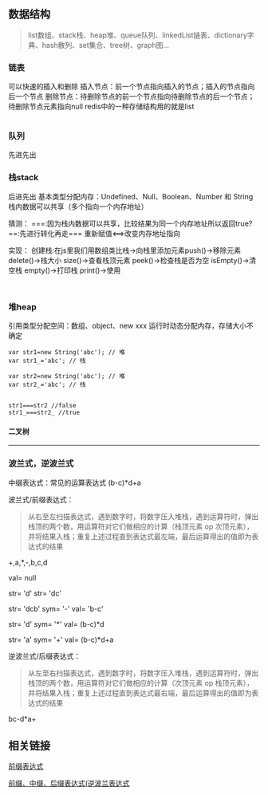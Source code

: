 ## 数据结构
> list数组、stack栈、heap堆、queue队列、linkedList链表、dictionary字典、hash散列、set集合、tree树、graph图...


### 链表

可以快速的插入和删除
插入节点：前一个节点指向插入的节点；插入的节点指向后一个节点
删除节点：待删除节点的前一个节点指向待删除节点的后一个节点；待删除节点元素指向null
redis中的一种存储结构用的就是list

```

```


### 队列

先进先出




### 栈stack

后进先出
基本类型分配内存：Undefined、Null、Boolean、Number 和 String
栈内数据可以共享（多个指向一个内存地址）

猜测：
===:因为栈内数据可以共享，比较结果为同一个内存地址所以返回true?
==:先进行转化再走===
重新赋值<==>改变内存地址指向

实现：
创建栈:在js里我们用数组类比栈->向栈里添加元素push()->移除元素 delete()->栈大小 size()->查看栈顶元素 peek()->检查栈是否为空 isEmpty()->清空栈 empty()->打印栈 print()->使用
```


```






### 堆heap

引用类型分配空间：数组、object、new xxx
运行时动态分配内存，存储大小不确定



```
var str1=new String('abc'); // 堆
var str1_='abc'; // 栈

var str2=new String('abc'); // 堆
var str2_='abc'; // 栈


str1===str2 //false
str1_===str2_ //true

```

#### 二叉树





***
### 波兰式，逆波兰式

中缀表达式：常见的运算表达式
(b-c)*d+a

波兰式/前缀表达式：
> 从右至左扫描表达式，遇到数字时，将数字压入堆栈，遇到运算符时，弹出栈顶的两个数，用运算符对它们做相应的计算（栈顶元素 op 次顶元素），并将结果入栈；重复上述过程直到表达式最左端，最后运算得出的值即为表达式的结果


+,a,*,-,b,c,d

val= null

str= 'd'
str= 'dc'

str= 'dcb'
sym= '-'
val= 'b-c'

str= 'd'
sym= '*'
val= (b-c)*d

str= 'a'
sym= '+'
val= (b-c)*d+a


逆波兰式/后缀表达式：
> 从左至右扫描表达式，遇到数字时，将数字压入堆栈，遇到运算符时，弹出栈顶的两个数，用运算符对它们做相应的计算（次顶元素 op 栈顶元素），并将结果入栈；重复上述过程直到表达式最右端，最后运算得出的值即为表达式的结果

bc-d*a+





## 相关链接

[前缀表达式](https://baike.baidu.com/item/%E5%89%8D%E7%BC%80%E8%A1%A8%E8%BE%BE%E5%BC%8F/5461072?fr=aladdin#8)

[前缀、中缀、后缀表达式(逆波兰表达式](https://www.cnblogs.com/chensongxian/p/7059802.html)





